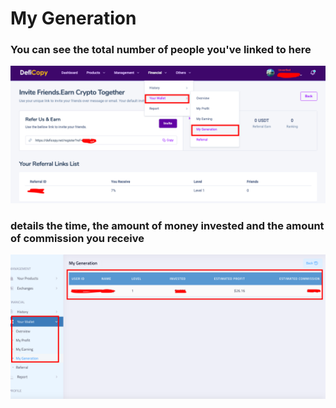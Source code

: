 # My Generation

### You can see the total number of people you've linked to here

![](<../.gitbook/assets/Screen Shot 2021-06-09 at 2.30.15 PM.png>)

### details the time, the amount of money invested and the amount of commission you receive

![](<../.gitbook/assets/Screen Shot 2021-06-09 at 2.31.26 PM.png>)
